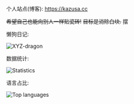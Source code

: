 个人站点(博客): https://kazusa.cc

~~希望自己也能向别人一样贴瓷砖!~~ ~~目标是消除白块.~~ 摆

懒狗日记:

![XYZ-dragon](https://ghchart.rshah.org/XYZ-dragon)

数据统计:

![Statistics](https://github-readme-stats.vercel.app/api?username=XYZ-dragon)

语言占比:

![Top languages](https://github-readme-stats.vercel.app/api/top-langs/?username=XYZ-dragon)
